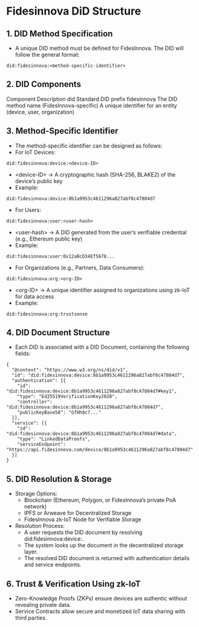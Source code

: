 # Fidesinnova DiD Structure
## 1. DID Method Specification
- A unique DID method must be defined for FidesInnova. The DID will follow the general format:
```
did:fidesinnova:<method-specific-identifier>
```
## 2. DID Components
Component	Description
did	Standard DID prefix
fidesinnova	The DID method name (FidesInnova-specific)
<method-specific-identifier>	A unique identifier for an entity (device, user, organization)
## 3. Method-Specific Identifier
- The method-specific identifier can be designed as follows:
- For IoT Devices:
```
did:fidesinnova:device:<device-ID>
```
- \<device-ID\> → A cryptographic hash (SHA-256, BLAKE2) of the device’s public key
- Example:
```  
did:fidesinnova:device:8b1a9953c4611296a827abf8c47804d7
```
- For Users:
```
did:fidesinnova:user:<user-hash>
```
- \<user-hash\> → A DID generated from the user’s verifiable credential (e.g., Ethereum public key)
- Example:
```
did:fidesinnova:user:0x12aBcD34Ef5678...
```
- For Organizations (e.g., Partners, Data Consumers):
```
did:fidesinnova:org:<org-ID>
```
- \<org-ID\> → A unique identifier assigned to organizations using zk-IoT for data access
- Example:
```  
did:fidesinnova:org:trustsense
```
## 4. DID Document Structure
- Each DID is associated with a DID Document, containing the following fields:
```
{
  "@context": "https://www.w3.org/ns/did/v1",
  "id": "did:fidesinnova:device:8b1a9953c4611296a827abf8c47804d7",
  "authentication": [{
    "id": "did:fidesinnova:device:8b1a9953c4611296a827abf8c47804d7#key1",
    "type": "Ed25519VerificationKey2020",
    "controller": "did:fidesinnova:device:8b1a9953c4611296a827abf8c47804d7",
    "publicKeyBase58": "GfHh8c7..."
  }],
  "service": [{
    "id": "did:fidesinnova:device:8b1a9953c4611296a827abf8c47804d7#data",
    "type": "LinkedDataProofs",
    "serviceEndpoint": "https://api.fidesinnova.com/device/8b1a9953c4611296a827abf8c47804d7"
  }]
}
```
## 5. DID Resolution & Storage
- Storage Options:
   - Blockchain (Ethereum, Polygon, or FidesInnova’s private PoA network)
   - IPFS or Arweave for Decentralized Storage
   - FidesInnova zk-IoT Node for Verifiable Storage
 - Resolution Process:
   - A user requests the DID document by resolving did:fidesinnova:device:<device-ID>.
   - The system looks up the document in the decentralized storage layer.
   - The resolved DID document is returned with authentication details and service endpoints.
## 6. Trust & Verification Using zk-IoT
- Zero-Knowledge Proofs (ZKPs) ensure devices are authentic without revealing private data.
- Service Contracts allow secure and monetized IoT data sharing with third parties.

  
    
